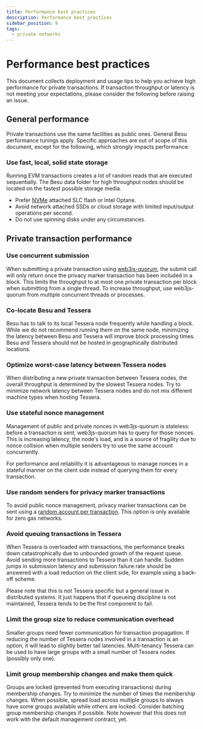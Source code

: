 ```yaml
---
title: Performance best practices
description: Performance best practices
sidebar_position: 9
tags:
  - private networks
---
```


# Performance best practices

This document collects deployment and usage tips to help you achieve high performance for private transactions. If transaction throughput or latency is not meeting your expectations, please consider the following before raising an issue.

## General performance

Private transactions use the same facilities as public ones. General Besu performance tunings apply. Specific approaches are out of scope of this document, except for the following, which strongly impacts performance:

### Use fast, local, solid state storage

Running EVM transactions creates a lot of random reads that are executed sequentially. The Besu data folder for high throughput nodes should be located on the fastest possible storage media.

- Prefer [NVMe](https://cloud.google.com/compute/docs/disks/local-ssd#performance) attached SLC flash or Intel Optane.
- Avoid network attached SSDs or cloud storage with limited input/output operations per second.
- Do not use spinning disks under any circumstances.

## Private transaction performance

### Use concurrent submission

When submitting a private transaction using [web3js-quorum](https://github.com/ConsenSys/web3js-quorum), the submit call will only return once the privacy marker transaction has been included in a block. This limits the throughput to at most one private transaction per block when submitting from a single thread. To increase throughput, use web3js-quorum from multiple concurrent threads or processes.

### Co-locate Besu and Tessera

Besu has to talk to its local Tessera node frequently while handling a block. While we do not recommend running them on the same node, minimizing the latency between Besu and Tessera will improve block processing times. Besu and Tessera should not be hosted in geographically distributed locations.

### Optimize worst-case latency between Tessera nodes

When distributing a new private transaction between Tessera nodes, the overall throughput is determined by the slowest Tessera nodes. Try to minimize network latency between Tessera nodes and do not mix different machine types when hosting Tessera.

### Use stateful nonce management

Management of public and private nonces in web3js-quorum is stateless: before a transaction is sent, web3js-quorum has to query for those nonces. This is increasing latency, the node's load, and is a source of fragility due to nonce collision when multiple senders try to use the same account concurrently.

For performance and reliability it is advantageous to manage nonces in a stateful manner on the client side instead of querying them for every transaction.

### Use random senders for privacy marker transactions

To avoid public nonce management, privacy marker transactions can be sent using a [random account per transaction](../../../private-networks/reference/cli/options.md#privacy-marker-transaction-signing-key-file). This option is only available for zero gas networks.

### Avoid queuing transactions in Tessera

When Tessera is overloaded with transactions, the performance breaks down catastrophically due to unbounded growth of the request queue. Avoid sending more transactions to Tessera than it can handle. Sudden jumps in submission latency and submission failure rate should be answered with a load reduction on the client side, for example using a back-off scheme.

Please note that this is not Tessera specific but a general issue in distributed systems. It just happens that if queueing discipline is not maintained, Tessera tends to be the first component to fail.

### Limit the group size to reduce communication overhead

Smaller groups need fewer communication for transaction propagation. If reducing the number of Tessera nodes involved in a transaction is an option, it will lead to slightly better tail latencies. Multi-tenancy Tessera can be used to have large groups with a small number of Tessera nodes (possibly only one).

### Limit group membership changes and make them quick

Groups are locked (prevented from executing transactions) during membership changes. Try to minimize the number of times the membership changes. When possible, spread load across multiple groups to always have some groups available while others are locked. Consider batching group membership changes if possible. Note however that this does not work with the default management contract, yet.
